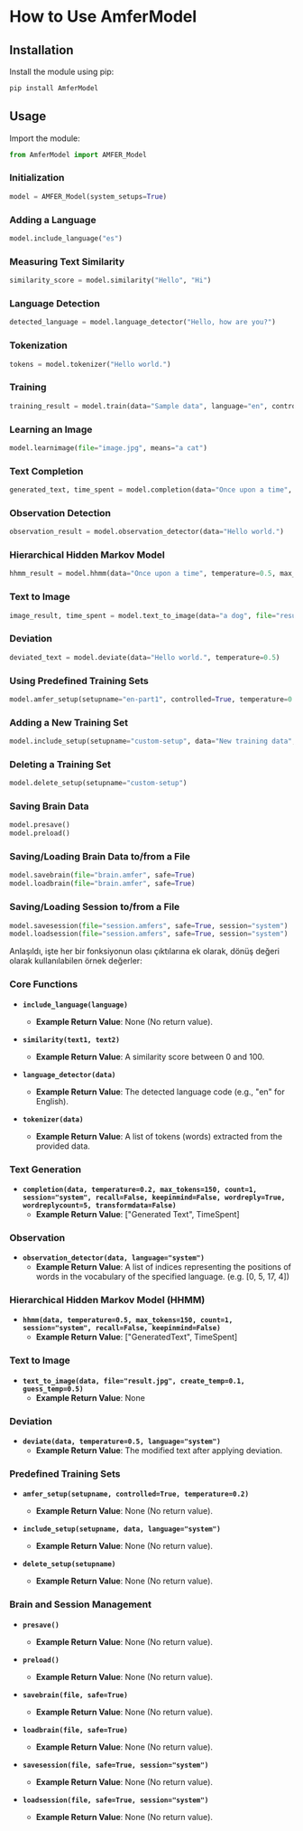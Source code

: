 # How to Use AmferModel

## Installation

Install the module using pip:
```bash
pip install AmferModel
```

## Usage

Import the module:
```python
from AmferModel import AMFER_Model
```

### Initialization
```python
model = AMFER_Model(system_setups=True)
```

### Adding a Language
```python
model.include_language("es")
```

### Measuring Text Similarity
```python
similarity_score = model.similarity("Hello", "Hi")
```

### Language Detection
```python
detected_language = model.language_detector("Hello, how are you?")
```

### Tokenization
```python
tokens = model.tokenizer("Hello world.")
```

### Training
```python
training_result = model.train(data="Sample data", language="en", controlled=True, temperature=0.2)
```

### Learning an Image
```python
model.learnimage(file="image.jpg", means="a cat")
```

### Text Completion
```python
generated_text, time_spent = model.completion(data="Once upon a time", temperature=0.2, max_tokens=50, transformdata=False)
```

### Observation Detection
```python
observation_result = model.observation_detector(data="Hello world.")
```

### Hierarchical Hidden Markov Model
```python
hhmm_result = model.hhmm(data="Once upon a time", temperature=0.5, max_tokens=50)
```

### Text to Image
```python
image_result, time_spent = model.text_to_image(data="a dog", file="result.jpg", create_temp=0.1, guess_temp=0.5)
```

### Deviation
```python
deviated_text = model.deviate(data="Hello world.", temperature=0.5)
```

### Using Predefined Training Sets
```python
model.amfer_setup(setupname="en-part1", controlled=True, temperature=0.2)
```

### Adding a New Training Set
```python
model.include_setup(setupname="custom-setup", data="New training data", language="en")
```

### Deleting a Training Set
```python
model.delete_setup(setupname="custom-setup")
```

### Saving Brain Data
```python
model.presave()
model.preload()
```

### Saving/Loading Brain Data to/from a File
```python
model.savebrain(file="brain.amfer", safe=True)
model.loadbrain(file="brain.amfer", safe=True)
```

### Saving/Loading Session to/from a File
```python
model.savesession(file="session.amfers", safe=True, session="system")
model.loadsession(file="session.amfers", safe=True, session="system")
```
Anlaşıldı, işte her bir fonksiyonun olası çıktılarına ek olarak, dönüş değeri olarak kullanılabilen örnek değerler:

### Core Functions
- **`include_language(language)`**
  - **Example Return Value**: None (No return value).

- **`similarity(text1, text2)`**
  - **Example Return Value**: A similarity score between 0 and 100.

- **`language_detector(data)`**
  - **Example Return Value**: The detected language code (e.g., "en" for English).

- **`tokenizer(data)`**
  - **Example Return Value**: A list of tokens (words) extracted from the provided data.

### Text Generation
- **`completion(data, temperature=0.2, max_tokens=150, count=1, session="system", recall=False, keepinmind=False, wordreply=True, wordreplycount=5, transformdata=False)`**
  - **Example Return Value**: ["Generated Text", TimeSpent]

### Observation
- **`observation_detector(data, language="system")`**
  - **Example Return Value**: A list of indices representing the positions of words in the vocabulary of the specified language. (e.g. [0, 5, 17, 4])

### Hierarchical Hidden Markov Model (HHMM)
- **`hhmm(data, temperature=0.5, max_tokens=150, count=1, session="system", recall=False, keepinmind=False)`**
  - **Example Return Value**: ["GeneratedText", TimeSpent]

### Text to Image
- **`text_to_image(data, file="result.jpg", create_temp=0.1, guess_temp=0.5)`**
  - **Example Return Value**: None

### Deviation
- **`deviate(data, temperature=0.5, language="system")`**
  - **Example Return Value**: The modified text after applying deviation.

### Predefined Training Sets
- **`amfer_setup(setupname, controlled=True, temperature=0.2)`**
  - **Example Return Value**: None (No return value).

- **`include_setup(setupname, data, language="system")`**
  - **Example Return Value**: None (No return value).

- **`delete_setup(setupname)`**
  - **Example Return Value**: None (No return value).

### Brain and Session Management
- **`presave()`**
  - **Example Return Value**: None (No return value).

- **`preload()`**
  - **Example Return Value**: None (No return value).

- **`savebrain(file, safe=True)`**
  - **Example Return Value**: None (No return value).

- **`loadbrain(file, safe=True)`**
  - **Example Return Value**: None (No return value).

- **`savesession(file, safe=True, session="system")`**
  - **Example Return Value**: None (No return value).

- **`loadsession(file, safe=True, session="system")`**
  - **Example Return Value**: None (No return value).

